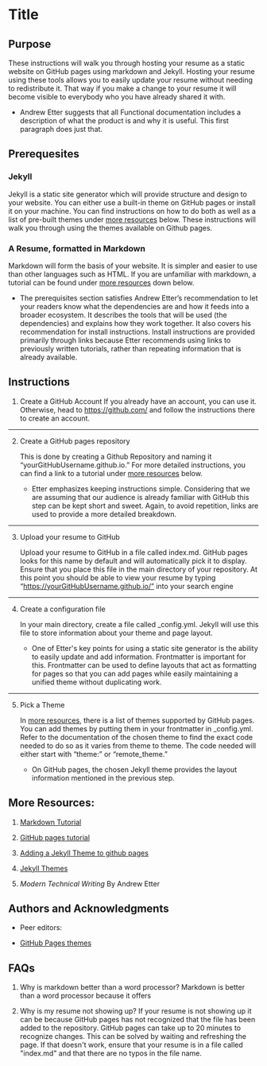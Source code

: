 

# Title

## Purpose

These instructions will walk you through hosting your resume as a static website on GitHub pages using markdown and Jekyll. Hosting your resume using these tools allows you to easily update your resume without needing to redistribute it. That way if you make a change to your resume it will become visible to everybody who you have already shared it with.

- Andrew Etter suggests that all Functional documentation includes a description of what the product is and why it is useful. This first paragraph does just that.

## Prerequesites

### Jekyll

Jekyll is a static site generator which will provide structure and design to your website. You can either use a built-in theme on GitHub pages or install it on your machine. You can find instructions on how to do both as well as a list of pre-built themes under [more resources](#More-Resources) below. These instructions will walk you through using the themes available on Github pages.

### A Resume, formatted in Markdown

Markdown will form the basis of your website. It is simpler and easier to use than other languages such as HTML. If you are unfamiliar with markdown, a tutorial can be found under [more resources](#More-Resources) down below.

- The prerequisites section satisfies Andrew Etter’s recommendation to let your readers know what the dependencies are and how it feeds into a broader ecosystem. It describes the tools that will be used (the dependencies) and explains how they work together. It also covers his recommendation for install instructions. Install instructions are provided primarily through links because Etter recommends using links to previously written tutorials, rather than repeating information that is already available.

## Instructions
1. Create a GitHub Account
	If you already have an account, you can use it. Otherwise, head to https://github.com/ and follow the instructions there to create an account.
		
---

 2. Create a GitHub pages repository

	This is done by creating a Github Repository and naming it “yourGitHubUsername.github.io.” For more detailed instructions, you can find a link to a tutorial under [more resources](#More-Resources) below.

	- Etter emphasizes keeping instructions simple. Considering that we are assuming that our audience is already familiar with GitHub this step can be kept short and sweet. Again, to avoid repetition, links are used to provide a more detailed breakdown.

		
---

3. Upload your resume to GitHub

	Upload your resume to GitHub in a file called index.md. GitHub pages looks for this name by default and will automatically pick it to display. Ensure that you place this file in the main directory of your repository. At this point you should be able to view your resume by typing “https://yourGitHubUsername.github.io/” into your search engine
		
---

4. Create a configuration file

	In your main directory, create a file called _config.yml. Jekyll will use this file to store information about your theme and page layout.

	- One of Etter's key points for using a static site generator is the ability to easily update and add information. Frontmatter is important for this. Frontmatter can be used to define layouts that act as formatting for pages so that you can add pages while easily maintaining a unified theme without duplicating work. 
---

5. Pick a Theme

	In [more resources](#More-Resources), there is a list of themes supported by GitHub pages. You can add themes by putting them in your frontmatter in _config.yml. Refer to the documentation of the chosen theme to find the exact code needed to do so as it varies from theme to theme. The code needed will either start with “theme:” or “remote_theme.”

	- On GitHub pages, the chosen Jekyll theme provides the layout information mentioned in the previous step. 

## More Resources:

1. [Markdown Tutorial](https://www.markdowntutorial.com/)



2. [GitHub pages tutorial](https://docs.github.com/en/pages/setting-up-a-github-pages-site-with-jekyll/about-github-pages-and-jekyll)


3. [Adding a Jekyll Theme to github pages](https://docs.github.com/en/pages/setting-up-a-github-pages-site-with-jekyll/adding-a-theme-to-your-github-pages-site-using-jekyll)

4. [Jekyll Themes](https://pages.github.com/themes/)
5. _Modern Technical Writing_ By Andrew Etter

## Authors and Acknowledgments 

- Peer editors: 

- [GitHub Pages themes](https://github.com/pages-themes/slate)

## FAQs

1) Why is markdown better than a word processor?
	Markdown is better than a word processor because it offers 

2) Why is my resume not showing up?
	If your resume is not showing up it can be because GitHub pages has not recognized that the file has been added to the repository. GitHub pages can take up to 20 minutes to recognize changes. This can be solved by waiting and refreshing the page. 
	If that doesn't work, ensure that your resume is in a file called "index.md" and that there are no typos in the file name. 
